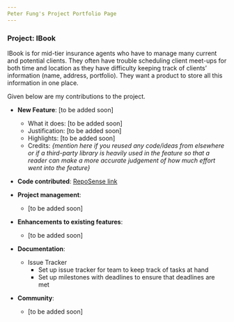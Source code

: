 ```yaml
---
Peter Fung's Project Portfolio Page
---
```


### Project: IBook

IBook is for mid-tier insurance agents who have to manage many current and potential clients. They often have trouble scheduling client meet-ups for both time and location as they have difficulty keeping track of clients’ information (name, address, portfolio).
They want a product to store all this information in one place.

Given below are my contributions to the project.

* **New Feature**: [to be added soon]
    * What it does: [to be added soon]
    * Justification: [to be added soon]
    * Highlights: [to be added soon]
    * Credits: *{mention here if you reused any code/ideas from elsewhere or if a third-party library is heavily used in the feature so that a reader can make a more accurate judgement of how much effort went into the feature}*

* **Code contributed**: [RepoSense link](https://nus-cs2103-ay2223s1.github.io/tp-dashboard/?search=fungusta&sort=groupTitle&sortWithin=title&timeframe=commit&mergegroup=&groupSelect=groupByRepos&breakdown=true&checkedFileTypes=docs~functional-code~test-code~other&since=2022-09-16&tabOpen=true&tabType=authorship&tabAuthor=fungusta&tabRepo=AY2223S1-CS2103T-T10-2%2Ftp%5Bmaster%5D&authorshipIsMergeGroup=false&authorshipFileTypes=functional-code~test-code&authorshipIsBinaryFileTypeChecked=false&authorshipIsIgnoredFilesChecked=false)

* **Project management**:
    * [to be added soon]

* **Enhancements to existing features**:
    * [to be added soon]

* **Documentation**:
    * Issue Tracker
      * Set up issue tracker for team to keep track of tasks at hand
      * Set up milestones with deadlines to ensure that deadlines are met

* **Community**:
    * [to be added soon]
